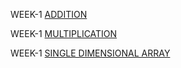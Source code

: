 WEEK-1 [ADDITION](https://github.com/Borigam-sakshitha/2203A51596_DAA_Batch-02/blob/main/WEEK-1%20ADDITION.c)

WEEK-1 [MULTIPLICATION](https://github.com/Borigam-sakshitha/2203A51596_DAA_Batch-02/blob/main/WEEK-1%20MULTIPLICATION.c)

WEEK-1 [SINGLE DIMENSIONAL ARRAY](https://github.com/Borigam-sakshitha/2203A51596_DAA_Batch-02/blob/main/WEEK-1%20SINGLE%20DIMENSIONAL%20ARRAY.c)

